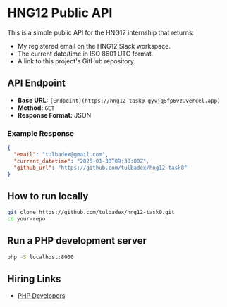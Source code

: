 # HNG12 Public API

This is a simple public API for the HNG12 internship that returns:
- My registered email on the HNG12 Slack workspace.
- The current date/time in ISO 8601 UTC format.
- A link to this project's GitHub repository.

## API Endpoint
- **Base URL:** `[Endpoint](https://hng12-task0-gyvjq8fp6vz.vercel.app)`
- **Method:** `GET`
- **Response Format:** JSON

### Example Response
```json
{
  "email": "tulbadex@gmail.com",
  "current_datetime": "2025-01-30T09:30:00Z",
  "github_url": "https://github.com/tulbadex/hng12-task0"
}
```
## How to run locally

```bash
git clone https://github.com/tulbadex/hng12-task0.git
cd your-repo
```

## Run a PHP development server
```bash
php -S localhost:8000
```

## Hiring Links

- [PHP Developers](https://hng.tech/hire/php-developers)
